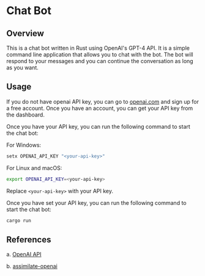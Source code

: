 # Chat Bot

## Overview

This is a chat bot written in Rust using OpenAI's GPT-4 API. It is a simple command line application that allows you to chat with the bot. The bot will respond to your messages and you can continue the conversation as long as you want.

## Usage

If you do not have openai API key, you can go to [openai.com](https://openai.com/) and sign up for a free account. Once you have an account, you can get your API key from the dashboard.

Once you have your API key, you can run the following command to start the chat bot:

For Windows:

```bash
setx OPENAI_API_KEY "<your-api-key>"
```

For Linux and macOS:

```bash
export OPENAI_API_KEY=<your-api-key>
```

Replace `<your-api-key>` with your API key.

Once you have set your API key, you can run the following command to start the chat bot:

```bash
cargo run
```

## References

a. [OpenAI API](https://beta.openai.com/docs/introduction)

b. [assimilate-openai](https://github.com/nogibjj/assimilate-openai/tree/main/chatbot)
